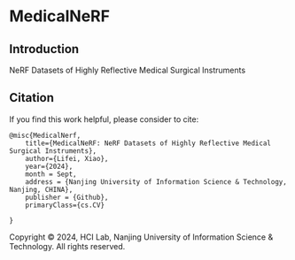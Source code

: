# MedicalNeRF
## Introduction
NeRF Datasets of Highly Reflective Medical Surgical Instruments

## Citation
If you find this work helpful, please consider to cite:
```
@misc{MedicalNerf,
    title={MedicalNeRF: NeRF Datasets of Highly Reflective Medical Surgical Instruments},
    author={Lifei, Xiao},
    year={2024},
    month = Sept,
    address = {Nanjing University of Information Science & Technology, Nanjing, CHINA},
    publisher = {Github},
    primaryClass={cs.CV}
    
}

```

Copyright © 2024, HCI Lab, Nanjing University of Information Science & Technology. All rights reserved.

